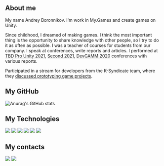 ## About me
My name Andrey Boronnikov. I'm work in My.Games and create games on Unity.

Since childhood, I dreamed of making games. 
I think the most important thing is the opportunity to share knowledge with other people, so I try to do it as often as possible. I was a teacher of courses for students from our company. I speak at conferences, write reports and articles.
I performed at [TBD Pro Unity 2021](https://youtu.be/fSnYdlKqOpo), [Second 2021](https://youtu.be/TasWi76AGdg), [DevGAMM 2020](https://youtu.be/_VGobYAm6gA) conferences with various reports.

Participated in a stream for developers from the K-Syndicate team, where they [discussed prototyping game projects](https://www.youtube.com/live/-a2b8sM-mZc?feature=share).

## My GitHub
![Anurag's GitHub stats](https://github-readme-stats.vercel.app/api?username=red-cat-fat&show_icons=true&theme=dark)
    
## My Technologies
  <img src="https://img.shields.io/badge/Unity-000000?style=for-the-badge&logo=Unity&logoColor=FFFFFF"/> <img src="https://img.shields.io/badge/Rider-E64415?style=for-the-badge&logo=Rider&logoColor=FFFFFF"/> <img src="https://img.shields.io/badge/.NET-512BD4?style=for-the-badge&logo=C Sharp&logoColor=FFFFFF"/> <img src="https://img.shields.io/badge/TypeScript-3178C6?style=for-the-badge&logo=TypeScript&logoColor=FFFFFF"/> <img src="https://img.shields.io/badge/TeamCity-007AFF?style=for-the-badge&logo=TeamCity&logoColor=FFFFFF"/> <img src="https://img.shields.io/badge/Blender-F5792A?style=for-the-badge&logo=BLENDER&logoColor=FFFFFF"/>

## My contacts
<a href="https://habr.com/ru/users/red-cat-fat/posts/"><img src="https://img.shields.io/badge/My posts in Habr-65A3BE?style=for-the-badge&logo=Habr&logoColor=FFFFFF"/></a>
<a href="https://t.me/red_cat_fat"><img src="https://img.shields.io/badge/I'm in the telegram-26A5E4?style=for-the-badge&logo=Telegram&logoColor=FFFFFF"/></a>
